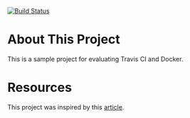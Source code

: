 [![Build Status](https://travis-ci.com/GastonGonzalez/travis-ci-docker-eval.svg?branch=master)](https://travis-ci.com/GastonGonzalez/travis-ci-docker-eval)

# About This Project

This is a sample project for evaluating Travis CI and Docker.

# Resources

This project was inspired by this [article](https://medium.com/mobileforgood/patterns-for-continuous-integration-with-docker-on-travis-ci-71857fff14c5).
